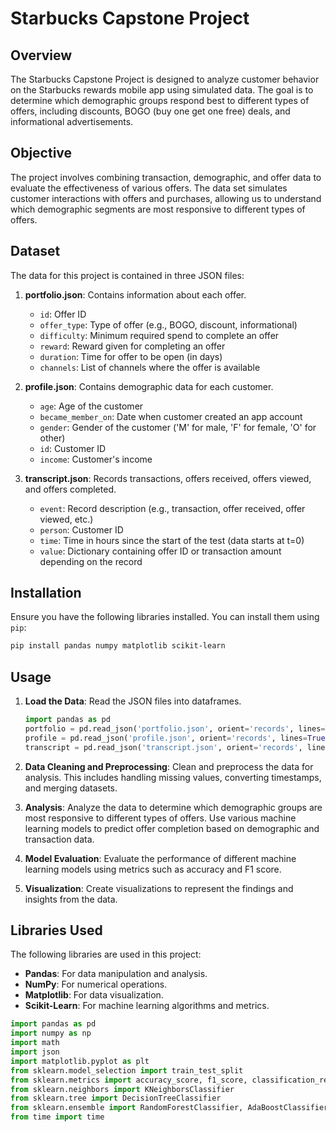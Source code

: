# Starbucks Capstone Project

## Overview

The Starbucks Capstone Project is designed to analyze customer behavior on the Starbucks rewards mobile app using simulated data. The goal is to determine which demographic groups respond best to different types of offers, including discounts, BOGO (buy one get one free) deals, and informational advertisements. 

## Objective

The project involves combining transaction, demographic, and offer data to evaluate the effectiveness of various offers. The data set simulates customer interactions with offers and purchases, allowing us to understand which demographic segments are most responsive to different types of offers.

## Dataset

The data for this project is contained in three JSON files:

1. **portfolio.json**: Contains information about each offer.
   - `id`: Offer ID
   - `offer_type`: Type of offer (e.g., BOGO, discount, informational)
   - `difficulty`: Minimum required spend to complete an offer
   - `reward`: Reward given for completing an offer
   - `duration`: Time for offer to be open (in days)
   - `channels`: List of channels where the offer is available

2. **profile.json**: Contains demographic data for each customer.
   - `age`: Age of the customer
   - `became_member_on`: Date when customer created an app account
   - `gender`: Gender of the customer ('M' for male, 'F' for female, 'O' for other)
   - `id`: Customer ID
   - `income`: Customer's income

3. **transcript.json**: Records transactions, offers received, offers viewed, and offers completed.
   - `event`: Record description (e.g., transaction, offer received, offer viewed, etc.)
   - `person`: Customer ID
   - `time`: Time in hours since the start of the test (data starts at t=0)
   - `value`: Dictionary containing offer ID or transaction amount depending on the record

## Installation

Ensure you have the following libraries installed. You can install them using `pip`:

```bash
pip install pandas numpy matplotlib scikit-learn
```

## Usage

1. **Load the Data**: Read the JSON files into dataframes.

    ```python
    import pandas as pd
    portfolio = pd.read_json('portfolio.json', orient='records', lines=True)
    profile = pd.read_json('profile.json', orient='records', lines=True)
    transcript = pd.read_json('transcript.json', orient='records', lines=True)
    ```

2. **Data Cleaning and Preprocessing**: Clean and preprocess the data for analysis. This includes handling missing values, converting timestamps, and merging datasets.

3. **Analysis**: Analyze the data to determine which demographic groups are most responsive to different types of offers. Use various machine learning models to predict offer completion based on demographic and transaction data.

4. **Model Evaluation**: Evaluate the performance of different machine learning models using metrics such as accuracy and F1 score.

5. **Visualization**: Create visualizations to represent the findings and insights from the data.

## Libraries Used

The following libraries are used in this project:

- **Pandas**: For data manipulation and analysis.
- **NumPy**: For numerical operations.
- **Matplotlib**: For data visualization.
- **Scikit-Learn**: For machine learning algorithms and metrics.

```python
import pandas as pd
import numpy as np
import math
import json
import matplotlib.pyplot as plt
from sklearn.model_selection import train_test_split
from sklearn.metrics import accuracy_score, f1_score, classification_report
from sklearn.neighbors import KNeighborsClassifier
from sklearn.tree import DecisionTreeClassifier
from sklearn.ensemble import RandomForestClassifier, AdaBoostClassifier, GradientBoostingClassifier
from time import time
```
